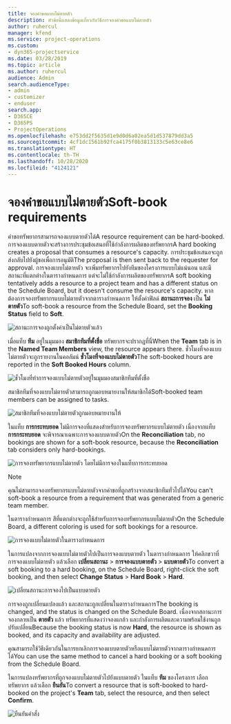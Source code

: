 ```yaml
---
title: จองคำขอแบบไม่ตายตัว
description: หัวข้อนี้แสดงข้อมูลเกี่ยวกับวิธีการจองคำขอแบบไม่ตายตัว
author: ruhercul
manager: kfend
ms.service: project-operations
ms.custom:
- dyn365-projectservice
ms.date: 03/28/2019
ms.topic: article
ms.author: ruhercul
audience: Admin
search.audienceType:
- admin
- customizer
- enduser
search.app:
- D365CE
- D365PS
- ProjectOperations
ms.openlocfilehash: e753dd2f5635d1e9d0d6a02ea5d1d537879dd3a5
ms.sourcegitcommit: 4cf1dc1561b92fca4175f0b3813133c5e63ce8e6
ms.translationtype: HT
ms.contentlocale: th-TH
ms.lasthandoff: 10/28/2020
ms.locfileid: "4124121"
---
```

# <a name="soft-book-requirements"></a><span data-ttu-id="d6483-103">จองคำขอแบบไม่ตายตัว</span><span class="sxs-lookup"><span data-stu-id="d6483-103">Soft-book requirements</span></span>

<span data-ttu-id="d6483-104">คำขอทรัพยากรสามารถจองแบบตายตัวได้</span><span class="sxs-lookup"><span data-stu-id="d6483-104">A resource requirement can be hard-booked.</span></span> <span data-ttu-id="d6483-105">การจองแบบตายตัวจะสร้างการประชุมข้อเสนอที่ใช้กำลังการผลิตของทรัพยากร</span><span class="sxs-lookup"><span data-stu-id="d6483-105">A hard booking creates a proposal that consumes a resource's capacity.</span></span> <span data-ttu-id="d6483-106">การประชุมข้อเสนอจะถูกส่งกลับไปยังผู้ขอเพื่อการอนุมัติ</span><span class="sxs-lookup"><span data-stu-id="d6483-106">The proposal is then sent back to the requester for approval.</span></span> <span data-ttu-id="d6483-107">การจองแบบไม่ตายตัว จะเพิ่มทรัพยากรไปยังทีมของโครงการแบบไม่แน่นอน และมีสถานะที่แตกต่างในตารางกำหนดการ แต่จะไม่ใช้กำลังการผลิตของทรัพยากร</span><span class="sxs-lookup"><span data-stu-id="d6483-107">A soft booking tentatively adds a resource to a project team and has a different status on the Schedule Board, but it doesn't consume the resource's capacity.</span></span> <span data-ttu-id="d6483-108">หากต้องการจองทรัพยากรแบบไม่ตายตัวจากตารางกำหนดการ ให้ตั้งค่าฟิลด์ **สถานะการจอง** เป็น **ไม่ตายตัว**</span><span class="sxs-lookup"><span data-stu-id="d6483-108">To soft-book a resource from the Schedule Board, set the **Booking Status** field to **Soft**.</span></span>

![สถานะการจองถูกตั้งค่าเป็นไม่ตายตัวแล้ว](media/Resource-Management-image77.png)

<span data-ttu-id="d6483-110">เมื่อแท็บ **ทีม** อยู่ในมุมมอง **สมาชิกทีมที่ตั้งชื่อ** ทรัพยากรจะปรากฏที่นี่</span><span class="sxs-lookup"><span data-stu-id="d6483-110">When the **Team** tab is in the **Named Team Members** view, the resource appears there.</span></span> <span data-ttu-id="d6483-111">ชั่วโมงที่จองแบบไม่ตายตัวจะถูกรายงานในคอลัมน์ **ชั่วโมงที่จองแบบไม่ตายตัว**</span><span class="sxs-lookup"><span data-stu-id="d6483-111">The soft-booked hours are reported in the **Soft Booked Hours** column.</span></span>

![ชั่วโมงที่ทำการจองแบบไม่ตายตัวอยู่ในมุมมองสมาชิกทีมที่ตั้งชื่อ](media/Resource-Management-image78.png)

<span data-ttu-id="d6483-113">สมาชิกทีมที่จองแบบไม่ตายตัวสามารถถูกมอบหมายงานให้สมาชิกได้</span><span class="sxs-lookup"><span data-stu-id="d6483-113">Soft-booked team members can be assigned to tasks.</span></span>

![สมาชิกทีมที่จองแบบไม่ตายตัวถูกมอบหมายงานให้](media/Resource-Management-image79.png)

<span data-ttu-id="d6483-115">ในแท็บ **การกระทบยอด** ไม่มีการจองที่แสดงสำหรับการจองทรัพยากรแบบไม่ตายตัว เนื่องจากแท็บ **การกระทบยอด** จะพิจารณาเฉพาะการจองแบบตายตัว</span><span class="sxs-lookup"><span data-stu-id="d6483-115">On the **Reconciliation** tab, no bookings are shown for a soft-book resource, because the **Reconciliation** tab considers only hard-bookings.</span></span>

![การจองทรัพยากรแบบไม่ตายตัว โดยไม่มีการจองในแท็บการกระทบยอด](media/Resource-Management-image80.png)

> [!NOTE]
> <span data-ttu-id="d6483-117">คุณไม่สามารถจองทรัพยากรแบบไม่ตายตัวจากคำขอที่ถูกสร้างจากสมาชิกทีมทั่วไปได้</span><span class="sxs-lookup"><span data-stu-id="d6483-117">You can't soft-book a resource from a requirement that was generated from a generic team member.</span></span>

<span data-ttu-id="d6483-118">ในตารางกำหนดการ สีที่แตกต่างจะถูกใช้สำหรับการจองทรัพยากรแบบไม่ตายตัว</span><span class="sxs-lookup"><span data-stu-id="d6483-118">On the Schedule Board, a different coloring is used for soft bookings for a resource.</span></span>

![การจองแบบไม่ตายตัวในตารางกำหนดการ](media/Resource-Management-image81.png)

<span data-ttu-id="d6483-120">ในการแปลงจากการจองแบบไม่ตายตัวไปเป็นการจองแบบตายตัว ในตารางกำหนดการ ให้คลิกขวาที่การจองแบบไม่ตายตัว แล้วเลือก **เปลี่ยนสถานะ** \> **การจองแบบตายตัว** \> **แบบตายตัว**</span><span class="sxs-lookup"><span data-stu-id="d6483-120">To convert a soft booking to a hard booking, on the Schedule Board, right-click the soft booking, and then select **Change Status** \> **Hard Book** \> **Hard**.</span></span>

![เปลี่ยนสถานะการจองไปเป็นแบบตายตัว](media/Resource-Management-image82.png)

<span data-ttu-id="d6483-122">การจองถูกเปลี่ยนแปลงแล้ว และสถานะถูกเปลี่ยนในตารางกำหนดการ</span><span class="sxs-lookup"><span data-stu-id="d6483-122">The booking is changed, and the status is changed on the Schedule Board.</span></span> <span data-ttu-id="d6483-123">เนื่องจากสถานะการจองกลายเป็น **ตายตัว** แล้ว ทรัพยากรที่แสดงว่าจองแกล้ว และกำลังการผลิตและความพร้อมใช้งานถูกปรับเปลี่ยน</span><span class="sxs-lookup"><span data-stu-id="d6483-123">Because the booking status is now **Hard**, the resource is shown as booked, and its capacity and availability are adjusted.</span></span>

<span data-ttu-id="d6483-124">คุณสามารถใช้วิธีเดียวกันในการยกเลิกการจองแบบตายตัวหรือแบบไม่ตายตัวจากตารางกำหนดการได้</span><span class="sxs-lookup"><span data-stu-id="d6483-124">You can use the same method to cancel a hard booking or a soft booking from the Schedule Board.</span></span>

<span data-ttu-id="d6483-125">ในการแปลงทรัพยากรที่ถูกจองแบบไม่ตายตัวไปยังแบบตายตัว ในแท็บ **ทีม** ของโครงการ เลือกทรัพยากร แล้วเลือก **ยืนยัน**</span><span class="sxs-lookup"><span data-stu-id="d6483-125">To convert a resource that is soft-booked to hard-booked on the project's **Team** tab, select the resource, and then select **Confirm**.</span></span>

![ยืนยันคำสั่ง](media/Resource-Management-image83.png)

